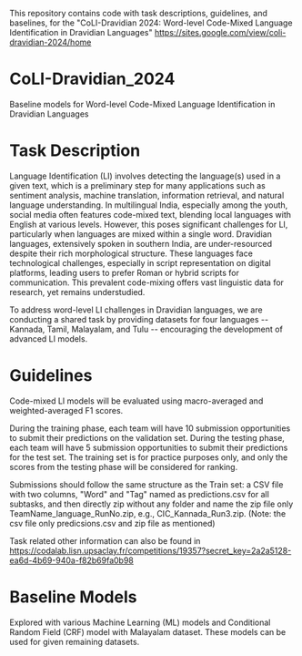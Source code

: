 This repository contains code with task descriptions, guidelines, and baselines, for the "CoLI-Dravidian 2024: Word-level Code-Mixed Language Identification in Dravidian Languages" https://sites.google.com/view/coli-dravidian-2024/home

# CoLI-Dravidian_2024
Baseline models for Word-level Code-Mixed Language Identification in Dravidian Languages

# Task Description
Language Identification (LI) involves detecting the language(s) used in a given text, which is a preliminary step for many applications such as sentiment analysis, machine translation, information retrieval, and natural language understanding. In multilingual India, especially among the youth, social media often features code-mixed text, blending local languages with English at various levels. However, this poses significant challenges for LI, particularly when languages are mixed within a single word. Dravidian languages, extensively spoken in southern India, are under-resourced despite their rich morphological structure. These languages face technological challenges, especially in script representation on digital platforms, leading users to prefer Roman or hybrid scripts for communication. This prevalent code-mixing offers vast linguistic data for research, yet remains understudied.

To address word-level LI challenges in Dravidian languages, we are conducting a shared task by providing datasets for four languages -- Kannada, Tamil, Malayalam, and Tulu -- encouraging the development of advanced LI models.

# Guidelines
Code-mixed LI models will be evaluated using macro-averaged and weighted-averaged F1 scores.

During the training phase, each team will have 10 submission opportunities to submit their predictions on the validation set. During the testing phase, each team will have 5 submission opportunities to submit their predictions for the test set. The training set is for practice purposes only, and only the scores from the testing phase will be considered for ranking.

Submissions should follow the same structure as the Train set: a CSV file with two columns, "Word" and "Tag" named as predictions.csv for all subtasks, and then directly zip without any folder and name the zip file only TeamName_language_RunNo.zip, e.g., CIC_Kannada_Run3.zip. (Note: the csv file only predicsions.csv and zip file as mentioned)

Task related other information can also be found in https://codalab.lisn.upsaclay.fr/competitions/19357?secret_key=2a2a5128-ea6d-4b69-940a-f82b69fa0b98

# Baseline Models
Explored with various Machine Learning (ML) models and Conditional Random Field (CRF) model with Malayalam dataset. These models can be used for given remaining datasets.
